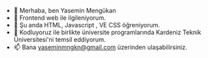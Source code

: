 - 👋 Merhaba, ben Yasemin Mengükan
- 👀 Frontend web ile ilgileniyorum.
- 🌱 Şu anda HTML, Javascript , VE CSS öğreniyorum.
- 💞️  Kodluyoruz ile birlikte üniversite programlarında Kardeniz Teknik Üniversitesi'ni temsil eddiyorum.
- 📫 Bana yaseminmngkn@gmail.com üzerinden ulaşabilirsiniz.

<!---
yaseminmngkn/yaseminmngkn is a ✨ special ✨ repository because its `README.md` (this file) appears on your GitHub profile.
You can click the Preview link to take a look at your changes.
--->

